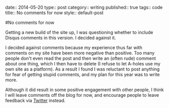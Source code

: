 date:: 2014-05-20
type:: post
category:: writing
published:: true
tags:: code
title:: No comments for now
style:: default-post

#No comments for now

Getting a new build of the site up, I was questioning whether to include Disqus comments in this version. I decided against it.

I decided against comments because my experience thus far with comments on my site have been more negative than positive. Too many people don't even read the post and then write an (often rude) comment about one thing, which I then have to delete (I refuse to let A-holes use my own site as a platform). As a result I found I was reluctant to post anything for fear of getting stupid comments, and my plan for this year was to write more.

Although it did result in some positive engagement with other people, I think I will leave comments off the blog for now, and encourage people to leave feedback via <a href="http://twitter.com/rachsmithtweets">Twitter</a> instead.